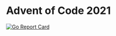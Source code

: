# Advent of Code 2021

[![Go Report Card](https://goreportcard.com/badge/github.com/olacin/advent-of-code)](https://goreportcard.com/report/github.com/olacin/advent-of-code)

